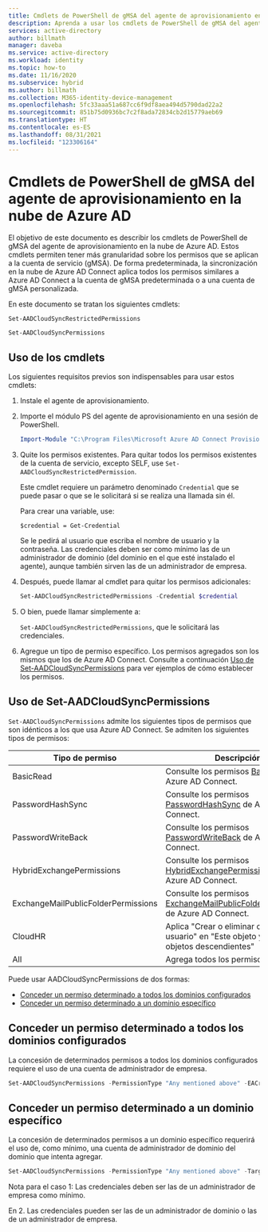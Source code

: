 ```yaml
---
title: Cmdlets de PowerShell de gMSA del agente de aprovisionamiento en la nube de Azure AD
description: Aprenda a usar los cmdlets de PowerShell de gMSA del agente de aprovisionamiento en la nube de Azure AD.
services: active-directory
author: billmath
manager: daveba
ms.service: active-directory
ms.workload: identity
ms.topic: how-to
ms.date: 11/16/2020
ms.subservice: hybrid
ms.author: billmath
ms.collection: M365-identity-device-management
ms.openlocfilehash: 5fc33aaa51a687cc6f9df8aea494d5790dad22a2
ms.sourcegitcommit: 851b75d0936bc7c2f8ada72834cb2d15779aeb69
ms.translationtype: HT
ms.contentlocale: es-ES
ms.lasthandoff: 08/31/2021
ms.locfileid: "123306164"
---
```

# <a name="azure-ad-connect-cloud-provisioning-agent-gmsa-powershell-cmdlets"></a>Cmdlets de PowerShell de gMSA del agente de aprovisionamiento en la nube de Azure AD

El objetivo de este documento es describir los cmdlets de PowerShell de gMSA del agente de aprovisionamiento en la nube de Azure AD. Estos cmdlets permiten tener más granularidad sobre los permisos que se aplican a la cuenta de servicio (gMSA). De forma predeterminada, la sincronización en la nube de Azure AD Connect aplica todos los permisos similares a Azure AD Connect a la cuenta de gMSA predeterminada o a una cuenta de gMSA personalizada.

En este documento se tratan los siguientes cmdlets:

`Set-AADCloudSyncRestrictedPermissions`

`Set-AADCloudSyncPermissions`

## <a name="how-to-use-the-cmdlets"></a>Uso de los cmdlets

Los siguientes requisitos previos son indispensables para usar estos cmdlets:

1. Instale el agente de aprovisionamiento.

2. Importe el módulo PS del agente de aprovisionamiento en una sesión de PowerShell.

   ```powershell
   Import-Module "C:\Program Files\Microsoft Azure AD Connect Provisioning Agent\Microsoft.CloudSync.Powershell.dll"  
   ```

3. Quite los permisos existentes.  Para quitar todos los permisos existentes de la cuenta de servicio, excepto SELF, use `Set-AADCloudSyncRestrictedPermission`.

   Este cmdlet requiere un parámetro denominado `Credential` que se puede pasar o que se le solicitará si se realiza una llamada sin él.

   Para crear una variable, use:

   `$credential = Get-Credential`

   Se le pedirá al usuario que escriba el nombre de usuario y la contraseña. Las credenciales deben ser como mínimo las de un administrador de dominio (del dominio en el que esté instalado el agente), aunque también sirven las de un administrador de empresa.

4. Después, puede llamar al cmdlet para quitar los permisos adicionales:

   ```powershell
   Set-AADCloudSyncRestrictedPermissions -Credential $credential 
   ```

5. O bien, puede llamar simplemente a:

   `Set-AADCloudSyncRestrictedPermissions`, que le solicitará las credenciales.

6. Agregue un tipo de permiso específico. Los permisos agregados son los mismos que los de Azure AD Connect. Consulte a continuación [Uso de Set-AADCloudSyncPermissions](#using-set-aadcloudsyncpermissions) para ver ejemplos de cómo establecer los permisos.

## <a name="using-set-aadcloudsyncpermissions"></a>Uso de Set-AADCloudSyncPermissions

`Set-AADCloudSyncPermissions` admite los siguientes tipos de permisos que son idénticos a los que usa Azure AD Connect. Se admiten los siguientes tipos de permisos:

|Tipo de permiso|Descripción|
|-----|-----|
|BasicRead| Consulte los permisos [BasicRead](../../active-directory/hybrid/how-to-connect-configure-ad-ds-connector-account.md#configure-basic-read-only-permissions) de Azure AD Connect.|
|PasswordHashSync|Consulte los permisos [PasswordHashSync](../../active-directory/hybrid/how-to-connect-configure-ad-ds-connector-account.md#permissions-for-password-hash-synchronization) de Azure AD Connect.|
|PasswordWriteBack|Consulte los permisos [PasswordWriteBack](../../active-directory/hybrid/how-to-connect-configure-ad-ds-connector-account.md#permissions-for-password-writeback) de Azure AD Connect.|
|HybridExchangePermissions|Consulte los permisos [HybridExchangePermissions](../../active-directory/hybrid/how-to-connect-configure-ad-ds-connector-account.md#permissions-for-exchange-hybrid-deployment) de Azure AD Connect.|
|ExchangeMailPublicFolderPermissions| Consulte los permisos [ExchangeMailPublicFolderPermissions](../../active-directory/hybrid/how-to-connect-configure-ad-ds-connector-account.md#permissions-for-exchange-mail-public-folders) de Azure AD Connect.|
|CloudHR| Aplica "Crear o eliminar objetos de usuario" en "Este objeto y todos los objetos descendientes"|
|All|Agrega todos los permisos anteriores.|

Puede usar AADCloudSyncPermissions de dos formas:
- [Conceder un permiso determinado a todos los dominios configurados](#grant-a-certain-permission-to-all-configured-domains)
- [Conceder un permiso determinado a un dominio específico](#grant-a-certain-permission-to-a-specific-domain)

## <a name="grant-a-certain-permission-to-all-configured-domains"></a>Conceder un permiso determinado a todos los dominios configurados

La concesión de determinados permisos a todos los dominios configurados requiere el uso de una cuenta de administrador de empresa.

```powershell
Set-AADCloudSyncPermissions -PermissionType "Any mentioned above" -EACredential $credential (prepopulated same as above [$credential = Get-Credential]) 
```

## <a name="grant-a-certain-permission-to-a-specific-domain"></a>Conceder un permiso determinado a un dominio específico

La concesión de determinados permisos a un dominio específico requerirá el uso de, como mínimo, una cuenta de administrador de dominio del dominio que intenta agregar.

```powershell
Set-AADCloudSyncPermissions -PermissionType "Any mentioned above" -TargetDomain "FQDN of domain" (has to be already configured through wizard) -TargetDomainCredential $credential(same as above) 
```

Nota para el caso 1: Las credenciales deben ser las de un administrador de empresa como mínimo.

En 2. Las credenciales pueden ser las de un administrador de dominio o las de un administrador de empresa.
